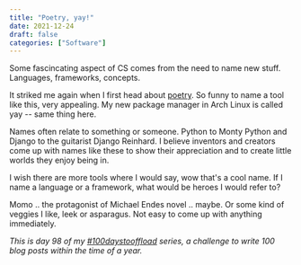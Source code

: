 ```yaml
---
title: "Poetry, yay!"
date: 2021-12-24
draft: false
categories: ["Software"]
---
```

Some fascincating aspect of CS comes from the need to name new stuff. Languages, frameworks, concepts. 

 It striked me again when I first head about [poetry](https://python-poetry.org/). So funny to name a tool like this, very appealing. My new package manager in Arch Linux is called yay -- same thing here.

 Names often relate to something or someone. Python to Monty Python and Django to the guitarist Django Reinhard. I believe inventors and creators come up with names like these to show their appreciation and to create little worlds they enjoy being in.

I wish there are more tools where I would say, wow that's a cool name. If I name a language or a framework, what would be heroes I would refer to?

Momo .. the protagonist of Michael Endes novel .. maybe. Or some kind of veggies I like, leek or asparagus. Not easy to come up with anything immediately.

 _This is day 98 of my [#100daystooffload](https://100daystooffload.com/) series, a challenge to write 100 blog posts within the time of a year._